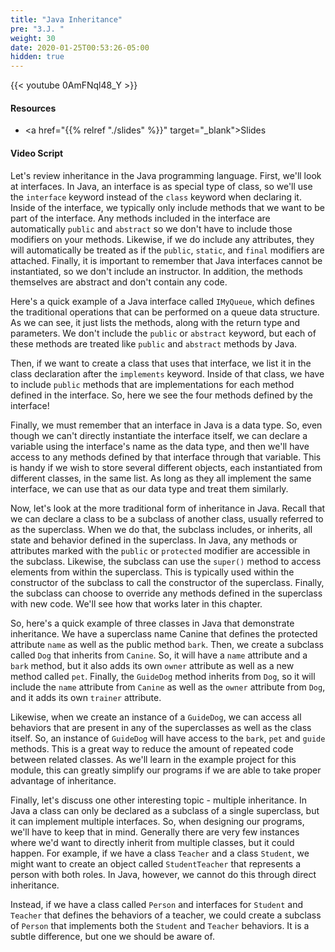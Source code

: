 ```yaml
---
title: "Java Inheritance"
pre: "3.J. "
weight: 30
date: 2020-01-25T00:53:26-05:00
hidden: true
---
```


{{< youtube 0AmFNql48_Y   >}}

#### Resources

* <a href="{{% relref "./slides" %}}" target="_blank">Slides</a>

#### Video Script

Let's review inheritance in the Java programming language. First, we'll look at interfaces. In Java, an interface is as special type of class, so we'll use the `interface` keyword instead of the `class` keyword when declaring it. Inside of the interface, we typically only include methods that we want to be part of the interface. Any methods included in the interface are automatically `public` and `abstract` so we don't have to include those modifiers on your methods. Likewise, if we do include any attributes, they will automatically be treated as if the `public`, `static`, and `final` modifiers are attached. Finally, it is important to remember that Java interfaces cannot be instantiated, so we don't include an instructor. In addition, the methods themselves are abstract and don't contain any code.

Here's a quick example of a Java interface called `IMyQueue`, which defines the traditional operations that can be performed on a queue data structure. As we can see, it just lists the methods, along with the return type and parameters. We don't include the `public` or `abstract` keyword, but each of these methods are treated like `public` and `abstract` methods by Java.

Then, if we want to create a class that uses that interface, we list it in the class declaration after the `implements` keyword. Inside of that class, we have to include `public` methods that are implementations for each method defined in the interface. So, here we see the four methods defined by the interface!

Finally, we must remember that an interface in Java is a data type. So, even though we can't directly instantiate the interface itself, we can declare a variable using the interface's name as the data type, and then we'll have access to any methods defined by that interface through that variable. This is handy if we wish to store several different objects, each instantiated from different classes, in the same list. As long as they all implement the same interface, we can use that as our data type and treat them similarly. 

Now, let's look at the more traditional form of inheritance in Java. Recall that we can declare a class to be a subclass of another class, usually referred to as the superclass. When we do that, the subclass includes, or inherits, all state and behavior defined in the superclass. In Java, any methods or attributes marked with the `public` or `protected` modifier are accessible in the subclass. Likewise, the subclass can use the `super()` method to access elements from within the superclass. This is typically used within the constructor of the subclass to call the constructor of the superclass. Finally, the subclass can choose to override any methods defined in the superclass with new code. We'll see how that works later in this chapter.

So, here's a quick example of three classes in Java that demonstrate inheritance. We have a superclass name Canine that defines the protected attribute `name` as well as the public method `bark`. Then, we create a subclass called `Dog` that inherits from `Canine`. So, it will have a `name` attribute and a `bark` method, but it also adds its own `owner` attribute as well as a new method called `pet`. Finally, the `GuideDog` method inherits from `Dog`, so it will include the `name` attribute from `Canine` as well as the `owner` attribute from `Dog`, and it adds its own `trainer` attribute. 

Likewise, when we create an instance of a `GuideDog`, we can access all behaviors that are present in any of the superclasses as well as the class itself. So, an instance of `GuideDog` will have access to the `bark`, `pet` and `guide` methods. This is a great way to reduce the amount of repeated code between related classes. As we'll learn in the example project for this module, this can greatly simplify our programs if we are able to take proper advantage of inheritance.

Finally, let's discuss one other interesting topic - multiple inheritance. In Java a class can only be declared as a subclass of a single superclass, but it can implement multiple interfaces. So, when designing our programs, we'll have to keep that in mind. Generally there are very few instances where we'd want to directly inherit from multiple classes, but it could happen. For example, if we have a class `Teacher` and a class `Student`, we might want to create an object called `StudentTeacher` that represents a person with both roles. In Java, however, we cannot do this through direct inheritance. 

Instead, if we have a class called `Person` and interfaces for `Student` and `Teacher` that defines the behaviors of a teacher, we could create a subclass of `Person` that implements both the `Student` and `Teacher` behaviors. It is a subtle difference, but one we should be aware of.


